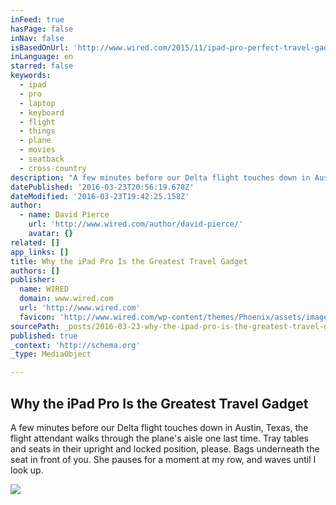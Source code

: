 ```yaml
---
inFeed: true
hasPage: false
inNav: false
isBasedOnUrl: 'http://www.wired.com/2015/11/ipad-pro-perfect-travel-gadget/'
inLanguage: en
starred: false
keywords:
  - ipad
  - pro
  - laptop
  - keyboard
  - flight
  - things
  - plane
  - movies
  - seatback
  - cross-country
description: "A few minutes before our Delta flight touches down in Austin, Texas, the flight attendant walks through the plane's aisle one last time. Tray tables and seats in their upright and locked position, please. Bags underneath the seat in front of you. She pauses for a moment at my row, and waves until I look up."
datePublished: '2016-03-23T20:56:19.678Z'
dateModified: '2016-03-23T19:42:25.158Z'
author:
  - name: David Pierce
    url: 'http://www.wired.com/author/david-pierce/'
    avatar: {}
related: []
app_links: []
title: Why the iPad Pro Is the Greatest Travel Gadget
authors: []
publisher:
  name: WIRED
  domain: www.wired.com
  url: 'http://www.wired.com'
  favicon: 'http://www.wired.com/wp-content/themes/Phoenix/assets/images/favicon.ico'
sourcePath: _posts/2016-03-23-why-the-ipad-pro-is-the-greatest-travel-gadget.md
published: true
_context: 'http://schema.org'
_type: MediaObject

---
```

<article style=""><h1>Why the iPad Pro Is the Greatest Travel Gadget</h1><p>A few minutes before our Delta flight touches down in Austin, Texas, the flight attendant walks through the plane's aisle one last time. Tray tables and seats in their upright and locked position, please. Bags underneath the seat in front of you. She pauses for a moment at my row, and waves until I look up.</p><img src="http://www.wired.com/wp-content/uploads/2015/11/ipad-david-ft-1200x630.jpg" /></article>